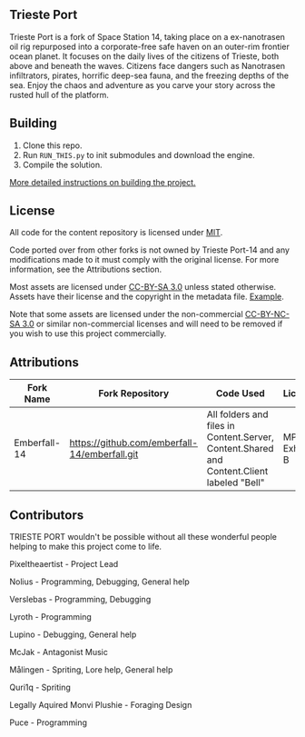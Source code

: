
## Trieste Port

Trieste Port is a fork of Space Station 14, taking place on a ex-nanotrasen oil rig repurposed into a corporate-free safe haven on an outer-rim frontier ocean planet. It focuses on the daily lives of the citizens of Trieste, both above and beneath the waves. Citizens face dangers such as Nanotrasen infiltrators, pirates, horrific deep-sea fauna, and the freezing depths of the sea. Enjoy the chaos and adventure as you carve your story across the rusted hull of the platform.

## Building

1. Clone this repo.
2. Run `RUN_THIS.py` to init submodules and download the engine.
3. Compile the solution.

[More detailed instructions on building the project.](https://docs.spacestation14.com/en/general-development/setup.html)

## License

All code for the content repository is licensed under [MIT](https://github.com/space-wizards/space-station-14/blob/master/LICENSE.TXT).

Code ported over from other forks is not owned by Trieste Port-14 and any modifications made to it must comply with the original license. For more information, see the Attributions section.

Most assets are licensed under [CC-BY-SA 3.0](https://creativecommons.org/licenses/by-sa/3.0/) unless stated otherwise. Assets have their license and the copyright in the metadata file. [Example](https://github.com/space-wizards/space-station-14/blob/master/Resources/Textures/Objects/Tools/crowbar.rsi/meta.json).

Note that some assets are licensed under the non-commercial [CC-BY-NC-SA 3.0](https://creativecommons.org/licenses/by-nc-sa/3.0/) or similar non-commercial licenses and will need to be removed if you wish to use this project commercially.

## Attributions

| Fork Name | Fork Repository | Code Used | Licence |
| ------------- | ------------- | ------- | ------- |
| Emberfall-14 | https://github.com/emberfall-14/emberfall.git | All folders and files in Content.Server, Content.Shared and Content.Client labeled "Bell" | MPL2 Exhibit B |


## Contributors

TRIESTE PORT wouldn't be possible without all these wonderful people helping to make this project come to life.

Pixeltheaertist - Project Lead

Nolius - Programming, Debugging, General help

Verslebas - Programming, Debugging

Lyroth - Programming

Lupino - Debugging, General help

McJak - Antagonist Music

Målingen - Spriting, Lore help, General help

Quri1q - Spriting

Legally Aquired Monvi Plushie - Foraging Design

Puce - Programming
